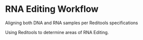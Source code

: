 # RNA Editing Workflow

Aligning both DNA and RNA samples per Reditools specifications

Using Reditools to determine areas of RNA Editing.

